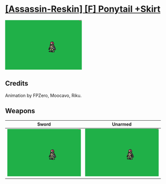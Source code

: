 # [\[Assassin-Reskin\] \[F\] Ponytail +Skirt](./)

<img src="./1.%20Sword/Sword_000.png" alt="[Assassin-Reskin] [F] Ponytail +Skirt standing" />

## Credits

Animation by FPZero, Moocavo, Riku.

## Weapons


|Sword |Unarmed |
|  :---: | :---: |
| <img alt="Sword animation" src="./1.%20Sword/Sword.gif" /> | <img alt="Unarmed animation" src="./8.%20Unarmed/Unarmed.gif" /> |
